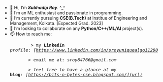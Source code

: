 - 👋 Hi, I’m _**Subhadip Roy**_. ^_^
- 👀 I’m an ML enthusiast and passionate in programming.
- 🌱 I’m currently pursuing **CSE(B.Tech)** at Institue of Engineering and Management, Kolkata. [Expected Grad. 2023]
- 💞️ I’m looking to collaborate on any **Python/C++/ML/AI** project(s).
- 📫 How to reach me:  <pre>
      &nbsp;&nbsp;&nbsp;&nbsp;&nbsp;&nbsp; > my **LinkedIn** _profile_: _[https://www.linkedin.com/in/sroyuniquealgo11290157/](url)_     
      &nbsp;&nbsp;&nbsp;&nbsp;&nbsp;&nbsp; > email me at: _sroy84766@gmail.com_     
      &nbsp;&nbsp;&nbsp;&nbsp;&nbsp;&nbsp; > _feel free to have a glance at my_ **blog**: _[https://bits-n-bytes-cse.blogspot.com/](url)_
      </pre>
<!---
Subhadip11290157/Subhadip11290157 is a ✨ special ✨ repository because its `README.md` (this file) appears on your GitHub profile.
You can click the Preview link to take a look at your changes.
--->
